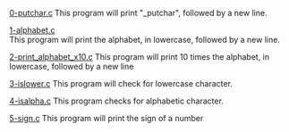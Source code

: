 [0-putchar.c](./0-putchar.c)
This program will print "_putchar", followed by a new line.  

[1-alphabet.c](./1-alphabet.c)  
This program will print the alphabet, in lowercase, followed by a new line.

[2-print_alphabet_x10.c](./2-print_alphabet_x10.c)
This program will print 10 times the alphabet, in lowercase, followed by a new line

[3-islower.c](./3-islower.c)
This program will check for lowercase character.

[4-isalpha.c](./4-isalpha.c)
This program checks for alphabetic character.

[5-sign.c](./5-sign.c)
This program will print the sign of a number
